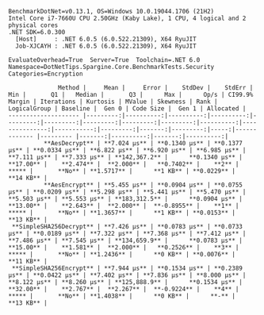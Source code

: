 
    BenchmarkDotNet=v0.13.1, OS=Windows 10.0.19044.1706 (21H2)
    Intel Core i7-7660U CPU 2.50GHz (Kaby Lake), 1 CPU, 4 logical and 2 physical cores
    .NET SDK=6.0.300
      [Host]     : .NET 6.0.5 (6.0.522.21309), X64 RyuJIT
      Job-XJCAYH : .NET 6.0.5 (6.0.522.21309), X64 RyuJIT

    EvaluateOverhead=True  Server=True  Toolchain=.NET 6.0  
    Namespace=DotNetTips.Spargine.Core.BenchmarkTests.Security  Categories=Encryption  

                  Method |     Mean |     Error |    StdDev |    StdErr |      Min |       Q1 |   Median |       Q3 |      Max |      Op/s | CI99.9% Margin | Iterations | Kurtosis | MValue | Skewness | Rank | LogicalGroup | Baseline |  Gen 0 | Code Size |  Gen 1 | Allocated |
    -------------------- |---------:|----------:|----------:|----------:|---------:|---------:|---------:|---------:|---------:|----------:|---------------:|-----------:|---------:|-------:|---------:|-----:|------------- |--------- |-------:|----------:|-------:|----------:|
              **AesDecrypt** | **7.024 μs** | **0.1340 μs** | **0.1377 μs** | **0.0334 μs** | **6.822 μs** | **6.920 μs** | **6.985 μs** | **7.111 μs** | **7.333 μs** | **142,367.2** |      **0.1340 μs** |      **17.00** |    **2.474** |  **2.000** |   **0.7402** |    **2** |            ***** |       **No** | **1.5717** |      **1 KB** | **0.0229** |     **14 KB** |
              **AesEncrypt** | **5.455 μs** | **0.0904 μs** | **0.0755 μs** | **0.0209 μs** | **5.298 μs** | **5.441 μs** | **5.470 μs** | **5.503 μs** | **5.553 μs** | **183,312.5** |      **0.0904 μs** |      **13.00** |    **2.643** |  **2.000** |  **-0.8955** |    **1** |            ***** |       **No** | **1.3657** |      **1 KB** | **0.0153** |     **13 KB** |
     **SimpleSHA256Decrypt** | **7.426 μs** | **0.0783 μs** | **0.0733 μs** | **0.0189 μs** | **7.322 μs** | **7.368 μs** | **7.412 μs** | **7.486 μs** | **7.545 μs** | **134,659.9** |      **0.0783 μs** |      **15.00** |    **1.581** |  **2.000** |   **0.2526** |    **3** |            ***** |       **No** | **1.2436** |      **0 KB** | **0.0076** |     **11 KB** |
     **SimpleSHA256Encrypt** | **7.944 μs** | **0.1534 μs** | **0.2389 μs** | **0.0422 μs** | **7.402 μs** | **7.836 μs** | **8.000 μs** | **8.122 μs** | **8.260 μs** | **125,888.9** |      **0.1534 μs** |      **32.00** |    **2.767** |  **2.267** |  **-0.9224** |    **4** |            ***** |       **No** | **1.4038** |      **0 KB** |      **-** |     **13 KB** |
